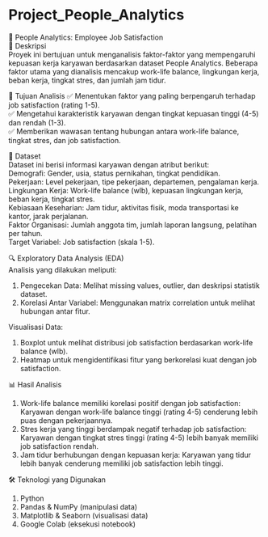 # Project_People_Analytics
👥 People Analytics: Employee Job Satisfaction\
📖 Deskripsi\
Proyek ini bertujuan untuk menganalisis faktor-faktor yang mempengaruhi kepuasan kerja karyawan berdasarkan dataset People Analytics. Beberapa faktor utama yang dianalisis mencakup work-life balance, lingkungan kerja, beban kerja, tingkat stres, dan jumlah jam tidur.

🎯 Tujuan Analisis
✅ Menentukan faktor yang paling berpengaruh terhadap job satisfaction (rating 1-5).\
✅ Mengetahui karakteristik karyawan dengan tingkat kepuasan tinggi (4-5) dan rendah (1-3).\
✅ Memberikan wawasan tentang hubungan antara work-life balance, tingkat stres, dan job satisfaction.

📂 Dataset\
Dataset ini berisi informasi karyawan dengan atribut berikut:\
Demografi: Gender, usia, status pernikahan, tingkat pendidikan.\
Pekerjaan: Level pekerjaan, tipe pekerjaan, departemen, pengalaman kerja.\
Lingkungan Kerja: Work-life balance (wlb), kepuasan lingkungan kerja, beban kerja, tingkat stres.\
Kebiasaan Keseharian: Jam tidur, aktivitas fisik, moda transportasi ke kantor, jarak perjalanan.\
Faktor Organisasi: Jumlah anggota tim, jumlah laporan langsung, pelatihan per tahun.\
Target Variabel: Job satisfaction (skala 1-5).

🔍 Exploratory Data Analysis (EDA)\
Analisis yang dilakukan meliputi:
1. Pengecekan Data: Melihat missing values, outlier, dan deskripsi statistik dataset.
2. Korelasi Antar Variabel: Menggunakan matrix correlation untuk melihat hubungan antar fitur.

Visualisasi Data:
1. Boxplot untuk melihat distribusi job satisfaction berdasarkan work-life balance (wlb).
2. Heatmap untuk mengidentifikasi fitur yang berkorelasi kuat dengan job satisfaction.

📊 Hasil Analisis
1. Work-life balance memiliki korelasi positif dengan job satisfaction:
  Karyawan dengan work-life balance tinggi (rating 4-5) cenderung lebih puas dengan pekerjaannya.
2. Stres kerja yang tinggi berdampak negatif terhadap job satisfaction:
Karyawan dengan tingkat stres tinggi (rating 4-5) lebih banyak memiliki job satisfaction rendah.
3. Jam tidur berhubungan dengan kepuasan kerja:
Karyawan yang tidur lebih banyak cenderung memiliki job satisfaction lebih tinggi.

🛠 Teknologi yang Digunakan
1. Python
2. Pandas & NumPy (manipulasi data)
3. Matplotlib & Seaborn (visualisasi data)
4. Google Colab (eksekusi notebook)
